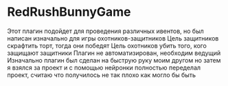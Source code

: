 # RedRushBunnyGame
Этот плагин подойдет для проведения различных ивентов, но был написан изначально для игры охотников-защитников
Цель защитников скрафтить торт, тогда они победят
Цель охотников убить того, кого защищают защитники
Плагин не автоматизирован, необходим ведущий
Изначально плагин был сделан на быструю руку моим другом но затем я взялся за проект и с помощью нейронки полностью переделал проект, считаю что получилось не так плохо как могло бы быть
